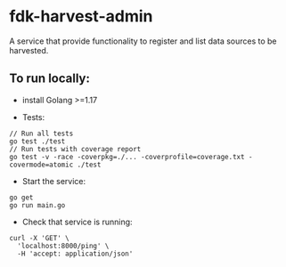 # fdk-harvest-admin
A service that provide functionality to register and list data sources to be harvested.


## To run locally:
* install Golang >=1.17

* Tests:
```
// Run all tests
go test ./test
// Run tests with coverage report
go test -v -race -coverpkg=./... -coverprofile=coverage.txt -covermode=atomic ./test
```
* Start the service:
```
go get
go run main.go
```
* Check that service is running:
```
curl -X 'GET' \
  'localhost:8000/ping' \
  -H 'accept: application/json'
```